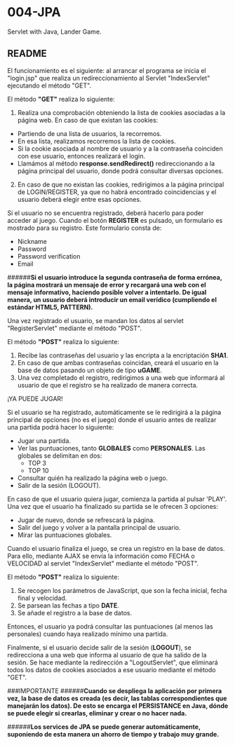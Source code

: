 # 004-JPA
Servlet with Java, Lander Game.

## README

El funcionamiento es el siguiente: al arrancar el programa se inicia el "login.jsp" que realiza un redireccionamiento al Servlet "IndexServlet" ejecutando el método "GET".

El método **"GET"** realiza lo siguiente:

1. Realiza una comprobación obteniendo la lista de cookies asociadas a la página web. En caso de que existan las cookies:
  * Partiendo de una lista de usuarios, la recorremos.
  * En esa lista, realizamos recorremos la lista de cookies.
  * Si la cookie asociada al nombre de usuario y a la contraseña coinciden con ese usuario, entonces realizará el login.
  * Llamámos al método **response.sendRedirect()** redireccionando a la página principal del usuario, donde podrá consultar diversas opciones.

2. En caso de que no existan las cookies, redirigimos a la página principal de LOGIN/REGISTER, ya que no habrá encontrado coincidencias y el usuario deberá elegir entre esas opciones.

Si el usuario no se encuentra registrado, deberá hacerlo para poder acceder al juego. Cuando el botón **REGISTER** es pulsado, un formulario es mostrado para su registro. Este formulario consta de:
  * Nickname
  * Password
  * Password verification
  * Email
   
######**Si el usuario introduce la segunda contraseña de forma errónea, la página mostrará un mensaje de error y recargará una web con el mensaje informativo, haciendo posible volver a intentarlo. De igual manera, un usuario deberá introducir un email verídico (cumpliendo el estándar HTML5, PATTERN).**

Una vez registrado el usuario, se mandan los datos al servlet "RegisterServlet" mediante el método "POST".

El método **"POST"** realiza lo siguiente:

1. Recibe las contraseñas del usuario y las encripta a la encriptación **SHA1**.
2. En caso de que ambas contraseñas coincidan, creará el usuario en la base de datos pasando un objeto de tipo **uGAME**.
3. Una vez completado el registro, redirigimos a una web que informará al usuario de que el registro se ha realizado de manera correcta.

¡YA PUEDE JUGAR!

Si el usuario se ha registrado, automáticamente se le redirigirá a la página principal de opciones (no es el juego) donde el usuario antes de realizar una partida podrá hacer lo siguiente:

  * Jugar una partida.
  * Ver las puntuaciones, tanto **GLOBALES** como **PERSONALES**. Las globales se delimitan en dos:
    * TOP 3
    * TOP 10
  * Consultar quién ha realizado la página web o juego.
  * Salir de la sesión (LOGOUT).

En caso de que el usuario quiera jugar, comienza la partida al pulsar 'PLAY'. Una vez que el usuario ha finalizado su partida se le ofrecen 3 opciones:

  * Jugar de nuevo, donde se refrescará la página.
  * Salir del juego y volver a la pantalla principal de usuario.
  * Mirar las puntuaciones globales.
  
Cuando el usuario finaliza el juego, se crea un registro en la base de datos. Para ello, mediante AJAX se envía la información como FECHA o VELOCIDAD al servlet "IndexServlet" mediante el método "POST".

El método **"POST"** realiza lo siguiente:

  1. Se recogen los parámetros de JavaScript, que son la fecha inicial, fecha final y velocidad.
  2. Se parsean las fechas a tipo **DATE**.
  3. Se añade el registro a la base de datos.

Entonces, el usuario ya podrá consultar las puntuaciones (al menos las personales) cuando haya realizado mínimo una partida.

Finalmente, si el usuario decide salir de la sesión (**LOGOUT**), se redirecciona a una web que informa al usuario de que ha salido de la sesión. Se hace mediante la redirección a "LogoutServlet", que eliminará todos los datos de cookies asociados a ese usuario mediante el método "GET".


###IMPORTANTE
######**Cuando se despliega la aplicación por primera vez, la base de datos es creada (es decir, las tablas correspondientes que manejarán los datos). De esto se encarga el PERSISTANCE en Java, dónde se puede elegir si crearlas, eliminar y crear o no hacer nada.**

######**Los services de JPA se puede generar automáticamente, suponiendo de esta manera un ahorro de tiempo y trabajo muy grande.**
